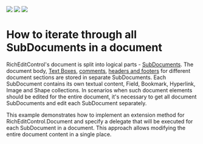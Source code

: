 <!-- default badges list -->
![](https://img.shields.io/endpoint?url=https://codecentral.devexpress.com/api/v1/VersionRange/172991040/18.2.6%2B)
[![](https://img.shields.io/badge/Open_in_DevExpress_Support_Center-FF7200?style=flat-square&logo=DevExpress&logoColor=white)](https://supportcenter.devexpress.com/ticket/details/T830453)
[![](https://img.shields.io/badge/📖_How_to_use_DevExpress_Examples-e9f6fc?style=flat-square)](https://docs.devexpress.com/GeneralInformation/403183)
<!-- default badges end -->
# How to iterate through all SubDocuments in a document

RichEditControl's document is split into logical parts - [SubDocuments](https://docs.devexpress.com/OfficeFileAPI/DevExpress.XtraRichEdit.API.Native.SubDocument). The document body, [Text Boxes](https://docs.devexpress.com/WindowsForms/18007/controls-and-libraries/rich-text-editor/richeditcontrol-document/document-elements/text-boxes), [comments](https://docs.devexpress.com/WindowsForms/18077/controls-and-libraries/rich-text-editor/richeditcontrol-document/document-elements/comments), [headers and footers](https://docs.devexpress.com/WindowsForms/8305/controls-and-libraries/rich-text-editor/richeditcontrol-document/document-elements/headers-and-footers) for different document sections are stored in separate SubDocuments. Each SubDocument contains its own textual content, Field, Bookmark, Hyperlink, Image and Shape collections. In scenarios when such document elements should be edited for the entire document, it's necessary to get all document SubDocuments and edit each SubDocument separately.

This example demonstrates how to implement an extension method for RichEditControl.Document and specify a delegate that will be executed for each SubDocument in a document. This approach allows modifying the entire document content in a single place.
